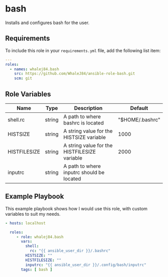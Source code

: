 bash
=========

Installs and configures bash for the user.

Requirements
------------

To include this role in your `requirements.yml` file, add the following list item:

```yaml
---
roles:
  - names: whalej84.bash
    src: https://github.com/WhaleJ84/ansible-role-bash.git
    scm: git
```

Role Variables
--------------

| Name | Type | Description | Default |
| ---- | ---- | ----------- | ------- |
| shell.rc | string | A path to where bashrc is located | "$HOME/.bashrc" |
| HISTSIZE | string | A string value for the HISTSIZE variable | 1000 |
| HISTFILESIZE | string | A string value for the HISTFILESIZE variable | 2000 |
| inputrc | string | A path to where inputrc should be located | |

Example Playbook
----------------

This example playbook shows how I would use this role, with custom variables to suit my needs.

```yaml
- hosts: localhost

  roles:
     - role: whalej84.bash
       vars:
         shell:
           rc: "{{ ansible_user_dir }}/.bashrc"
         HISTSIZE: ""
         HISTFILESIZE: ""
         inputrc: "{{ ansible_user_dir }}/.config/bash/inputrc"
       tags: [ bash ]
```
